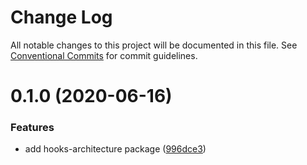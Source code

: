 # Change Log

All notable changes to this project will be documented in this file.
See [Conventional Commits](https://conventionalcommits.org) for commit guidelines.

# 0.1.0 (2020-06-16)


### Features

* add hooks-architecture package ([996dce3](https://github.com/blockmatic/hooks-architecture/commit/996dce3718892618a76126c9a14b066d4d7425d2))

